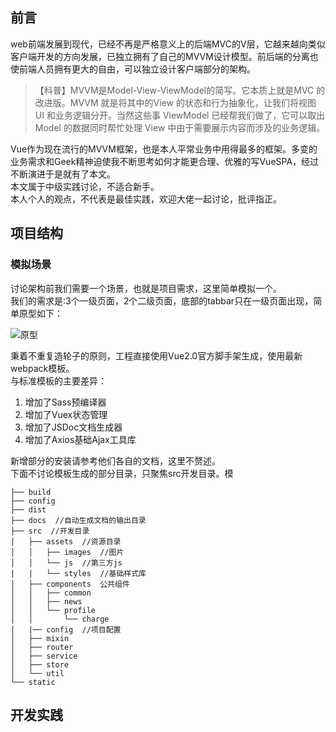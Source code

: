 ## 前言

web前端发展到现代，已经不再是严格意义上的后端MVC的V层，它越来越向类似客户端开发的方向发展，已独立拥有了自己的MVVM设计模型。前后端的分离也使前端人员拥有更大的自由，可以独立设计客户端部分的架构。  

> 【科普】MVVM是Model-View-ViewModel的简写。它本质上就是MVC 的改进版。MVVM 就是将其中的View 的状态和行为抽象化，让我们将视图 UI 和业务逻辑分开。当然这些事 ViewModel 已经帮我们做了，它可以取出 Model 的数据同时帮忙处理 View 中由于需要展示内容而涉及的业务逻辑。

Vue作为现在流行的MVVM框架，也是本人平常业务中用得最多的框架。多变的业务需求和Geek精神迫使我不断思考如何才能更合理、优雅的写VueSPA，经过不断演进于是就有了本文。  
本文属于中级实践讨论，不适合新手。  
本人个人的观点，不代表是最佳实践，欢迎大佬一起讨论，批评指正。  

## 项目结构

### 模拟场景

讨论架构前我们需要一个场景，也就是项目需求，这里简单模拟一个。  
我们的需求是:3个一级页面，2个二级页面，底部的tabbar只在一级页面出现，简单原型如下：  

![原型][1]

秉着不重复造轮子的原则，工程直接使用Vue2.0官方脚手架生成，使用最新webpack模板。  
与标准模板的主要差异：  

1. 增加了Sass预编译器
2. 增加了Vuex状态管理
3. 增加了JSDoc文档生成器
4. 增加了Axios基础Ajax工具库

新增部分的安装请参考他们各自的文档，这里不赘述。  
下面不讨论模板生成的部分目录，只聚焦src开发目录。模  

```
├── build
├── config
├── dist
├── docs  //自动生成文档的输出目录
├── src  //开发目录
│   ├── assets  //资源目录
│   │   ├── images  //图片
│   │   └── js  //第三方js
|   |   └── styles  //基础样式库
│   ├── components  公共组件
│   │   ├── common
│   │   ├── news
│   │   └── profile
│   │       └── charge
│   |── config  //项目配置
│   ├── mixin
│   ├── router
│   ├── service
│   ├── store
│   └── util
└── static
```

## 开发实践


[1]: https://nimokuri.github.io/myBlog-backup/assets/【Geek议题】合理的VueSPA架构讨论/1.png
